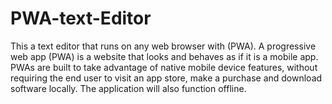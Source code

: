 # PWA-text-Editor
This a text editor that runs on any web browser with (PWA). A progressive web app (PWA) is a website that looks and behaves as if it is a mobile app. PWAs are built to take advantage of native mobile device features, without requiring the end user to visit an app store, make a purchase and download software locally.  The application will also function offline.

